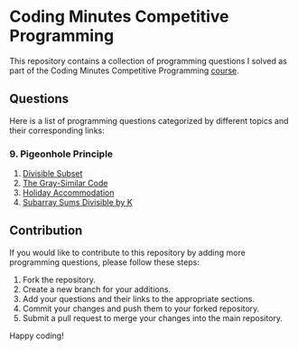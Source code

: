 # Coding Minutes Competitive Programming

This repository contains a collection of programming questions I solved as part of the Coding Minutes Competitive Programming [course](https://www.codingminutes.com/courses/competitive-programming).

## Questions

Here is a list of programming questions categorized by different topics and their corresponding links:

### 9. Pigeonhole Principle

1. <a href="https://www.codechef.com/problems/DIVSUBS" target="_blank">Divisible Subset</a>
2. <a href="https://www.codechef.com/problems/GRAYSC" target="_blank">The Gray-Similar Code</a>
3. <a href="https://www.spoj.com/problems/HOLI/" target="_blank">Holiday Accommodation</a>
4. <a href="https://leetcode.com/problems/subarray-sums-divisible-by-k/" target="_blank">Subarray Sums Divisible by K</a>


## Contribution

If you would like to contribute to this repository by adding more programming questions, please follow these steps:

1. Fork the repository.
2. Create a new branch for your additions.
3. Add your questions and their links to the appropriate sections.
4. Commit your changes and push them to your forked repository.
5. Submit a pull request to merge your changes into the main repository.

Happy coding!
